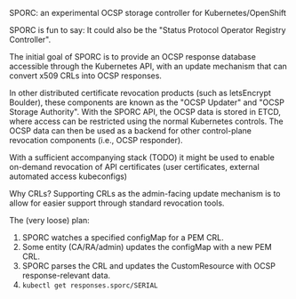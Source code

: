SPORC: an experimental OCSP storage controller for Kubernetes/OpenShift

SPORC is fun to say: It could also be the "Status Protocol Operator Registry
Controller".

The initial goal of SPORC is to provide an OCSP response database accessible
through the Kubernetes API, with an update mechanism that can convert x509 CRLs
into OCSP responses.

In other distributed certificate revocation products (such as letsEncrypt
Boulder), these components are known as the "OCSP Updater" and "OCSP Storage
Authority". With the SPORC API, the OCSP data is stored in ETCD, where
access can be restricted using the normal Kubernetes controls. The OCSP data can
then be used as a backend for other control-plane revocation components (i.e.,
OCSP responder). 

With a sufficient accompanying stack (TODO) it might be used to
enable on-demand revocation of API certificates (user certificates, external
automated access kubeconfigs)

Why CRLs? Supporting CRLs as the admin-facing update mechanism is to allow for
easier support through standard revocation tools.

The (very loose) plan:

  1. SPORC watches a specified configMap for a PEM CRL.
  2. Some entity (CA/RA/admin) updates the configMap with a new PEM CRL.
  3. SPORC parses the CRL and updates the CustomResource with OCSP
     response-relevant data.
  4. `kubectl get responses.sporc/SERIAL`
